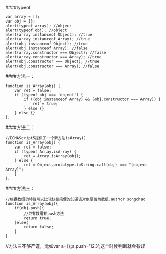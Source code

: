 ####typeof

    var array = [];
    var obj = {};
    alert(typeof array); //object
    alert(typeof obj); //object
    alert(array instanceof Object); //true
    alert(array instanceof Array); //true
    alert(obj instanceof Object); //true
    alert(obj instanceof Array); //false
    alert(array.constructor === Object); //false
    alert(array.constructor === Array); //true
    alert(obj.constructor === Object); //true
    alert(obj.constructor === Array); //false

####方法一：

    function is_Array(obj) {
        var ret = false;
        if (typeof obj === 'object') {
            if ((obj instanceof Array) && (obj.constructor === Array)) {
                ret = true;
            } else {}
        } else {}
    };
 
####方法二：

    //ECMAScript5提供了一个新方法isArray()
    function is_Array(obj) {
        var ret = false;
        if (typeof Array.isArray) {
            ret = Array.isArray(obj);
        } else {
            ret = Object.prototype.toString.call(obj) === "[object Array]";
        }
    };

 
 ####方法三：
 
    //根据数组的特性可以比较快捷简便的知道该对象是否为数组.author songchao
    function is_Array(obj){
        if(obj.push){
            //只有数组有push方法
            return true;
        }else{
            return false;
        }
    }
 //方法三不够严谨，比如var a={};a.push='123';这个时候判断就会有误
 
 
 
 
 
